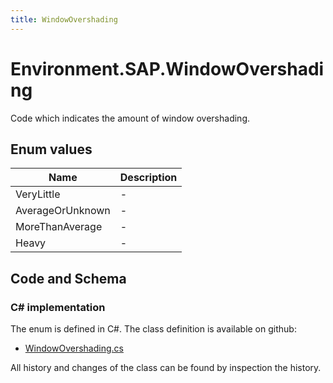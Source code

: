 ```yaml
---
title: WindowOvershading
---
```


# Environment.SAP.WindowOvershading

Code which indicates the amount of window overshading.

## Enum values

| Name            | Description                                                    |
|-----------------|----------------------------------------------------------------|
| VeryLittle |  -  |
| AverageOrUnknown |  -  |
| MoreThanAverage |  -  |
| Heavy |  -  |


## Code and Schema

### C# implementation

The enum is defined in C#. The class definition is available on github:

- [WindowOvershading.cs](https://github.com/BHoM/SAP_Toolkit/blob/develop/SAP_oM/Enums/WindowOvershading.cs)

All history and changes of the class can be found by inspection the history.

